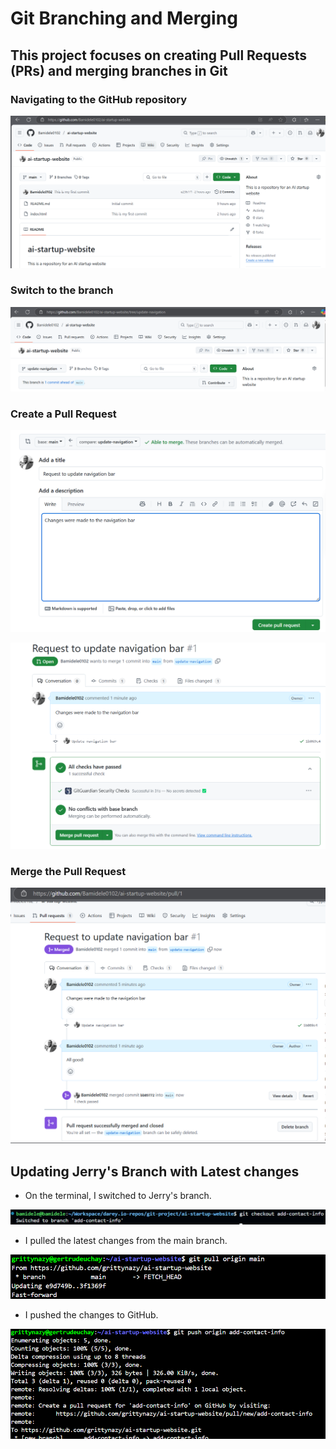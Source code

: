 # Git Branching and Merging

## This project focuses on creating Pull Requests (PRs) and merging branches in Git

### Navigating to the GitHub repository

![GitHub Repository](./images/navigate-github.png)

### Switch to the branch

![Switch to Branch](./images/switch-branch.png)

### Create a Pull Request

![Create Pull Request](./images/create-pull-request.png)

![Create Pull Request 2](./images/create-pull-request-2.png)

### Merge the Pull Request

![Merge Pull Request](./images/merge-pull-request.png)

## Updating Jerry's Branch with Latest changes

- On the terminal, I switched to Jerry's branch.

![Switch to Jerry's Branch](./images/switch-jerry-branch.png)

- I pulled the latest changes from the main branch.

![Pull Latest Changes](./images/pull-latest-changes.png)

- I pushed the changes to GitHub.

![Push Changes to Jerry's Branch](./images/push-changes-jerry-branch.png)